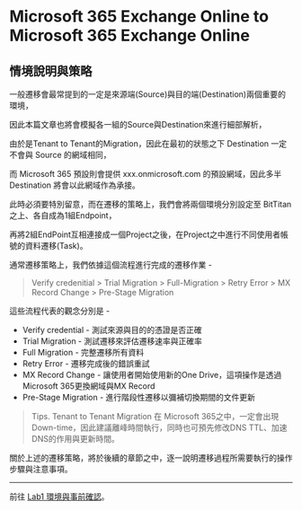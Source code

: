 # Microsoft 365 Exchange Online to Microsoft 365 Exchange Online

## 情境說明與策略

一般遷移會最常提到的一定是來源端(Source)與目的端(Destination)兩個重要的環境，

因此本篇文章也將會模擬各一組的Source與Destination來進行細部解析，

由於是Tenant to Tenant的Migration，因此在最初的狀態之下 Destination 一定不會與 Source 的網域相同，

而 Microsoft 365 預設則會提供 xxx.onmicrosoft.com 的預設網域，因此多半 Destination 將會以此網域作為承接。

此時必須要特別留意，而在遷移的策略上，我們會將兩個環境分別設定至 BitTitan 之上、各自成為1組Endpoint，

再將2組EndPoint互相連接成一個Project之後，在Project之中進行不同使用者帳號的資料遷移(Task)。

通常遷移策略上，我們依據這個流程進行完成的遷移作業 - 

> Verify credenitial > Trial Migration > Full-Migration > Retry Error > MX Record Change > Pre-Stage Migration

這些流程代表的觀念分別是 - 

- Verify credential - 測試來源與目的的憑證是否正確
- Trial Migration - 測試遷移來評估遷移速率與正確率
- Full Migration - 完整遷移所有資料
- Retry Error - 遷移完成後的錯誤重試
- MX Record Change - 讓使用者開始使用新的One Drive，這項操作是透過Microsoft 365更換網域與MX Record
- Pre-Stage Migration - 進行階段性遷移以彌補切換期間的文件更新

> Tips. Tenant to Tenant Migration 在 Microsoft 365之中，一定會出現Down-time，因此建議離峰時間執行，同時也可預先修改DNS TTL、加速DNS的作用與更新時間。

關於上述的遷移策略，將於後續的章節之中，逐一說明遷移過程所需要執行的操作步驟與注意事項。

---

前往 [Lab1 環境與事前確認](https://github.com/MarkChang-Core/BitTitan/blob/main/Microsoft%20365%20Exchange%20Online%20to%20Microsoft%20365%20Exchange%20Online/Lab1.md)。
